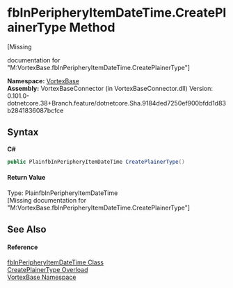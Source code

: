 # fbInPeripheryItemDateTime.CreatePlainerType Method 
 

\[Missing <summary> documentation for "M:VortexBase.fbInPeripheryItemDateTime.CreatePlainerType"\]

**Namespace:**&nbsp;<a href="N_VortexBase.md">VortexBase</a><br />**Assembly:**&nbsp;VortexBaseConnector (in VortexBaseConnector.dll) Version: 0.101.0-dotnetcore.38+Branch.feature/dotnetcore.Sha.9184ded7250ef900bfdd1d83b2841836087bcfce

## Syntax

**C#**<br />
``` C#
public PlainfbInPeripheryItemDateTime CreatePlainerType()
```


#### Return Value
Type: PlainfbInPeripheryItemDateTime<br />\[Missing <returns> documentation for "M:VortexBase.fbInPeripheryItemDateTime.CreatePlainerType"\]

## See Also


#### Reference
<a href="T_VortexBase_fbInPeripheryItemDateTime.md">fbInPeripheryItemDateTime Class</a><br /><a href="Overload_VortexBase_fbInPeripheryItemDateTime_CreatePlainerType.md">CreatePlainerType Overload</a><br /><a href="N_VortexBase.md">VortexBase Namespace</a><br />